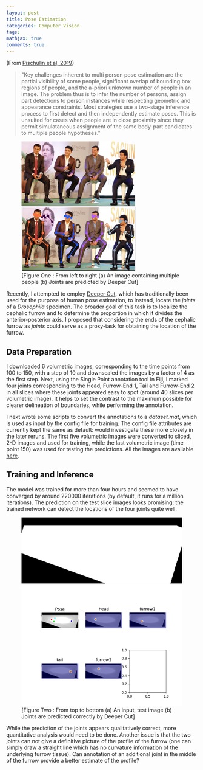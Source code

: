 ```yaml
---
layout: post
title: Pose Estimation
categories: Computer Vision
tags:
mathjax: true
comments: true
---
```

 
(From [Pischulin et al, 2019](https://arxiv.org/abs/1511.06645))
> "Key challenges inherent to multi person pose estimation are the partial visibility of some people, significant overlap of bounding box regions of people, and the a-priori unknown number of people in an image.  The problem thus is to infer the number of persons, assign part detections to person instances while respecting geometric and appearance constraints. Most strategies use a two-stage inference process to first detect and then independently estimate poses. This is unsuited for cases when people are in close proximity since they permit simulataneous assignment of the same body-part candidates to multiple people hypotheses."

<p float="center"><figure>
<img src="../images/2019-08-10/imageOne.jpg" width= "300" />
<img src="../images/2019-08-10/imageTwo.png" width ="300"/>
<figcaption>
[Figure One : From left to right (a) An image containing multiple people (b) Joints are predicted by Deeper Cut]</figcaption></figure>
</p>

Recently, I attempted to employ [Deeper Cut](https://arxiv.org/abs/1605.03170), which has traditionally been used for the purpose of human pose estimation, to instead, locate the *joints* of a *Drosophila* specimen. The broader goal of this task is to localize the cephalic furrow and to determine the proportion in which it divides the anterior-posterior axis. I proposed that considering the ends of the cephalic furrow as *joints* could serve as a proxy-task for obtaining the location of the furrow.

## Data Preparation

I downloaded 6 volumetric images, corresponding to the time points from 100 to 150, with a step of 10 and downscaled the images by a factor of 4 as the first step. Next, using the Single Point annotation tool in Fiji, I marked four joints corresponding to the Head, Furrow-End 1, Tail and Furrow-End 2 in all slices where these joints appeared easy to spot (around 40 slices per volumetric image). It helps to set the contrast to the maximum possible for clearer delineation of boundaries, while performing the annotation.

I next wrote some scripts to convert the annotations to a *dataset.mat*, which is used as input by the config file for training. The config file attributes are currently kept the same as default: would investigate these more closely in the later reruns. The first five volumetric images were converted to sliced, 2-D images and used for training, while the last volumetric image (time point 150) was used for testing the predictions. All the images are available [here](/home/manan/Desktop/jug-pc-x/04_Data/DeeperCut/11August2019).

## Training and Inference
The model was trained for more than four hours and seemed to have converged by around 220000 iterations (by default, it runs for a million iterations).  The prediction on the test slice images looks promising: the trained network can detect the locations of the four joints quite well. 

<p float="center"><figure>
<img src="../images/2019-08-10/rotated_tp_150_173.png"  />
<img src="../images/2019-08-10/rotated_tp_150_173_output.png" />
<figcaption>
[Figure Two : From top to bottom (a) An input, test image (b) Joints are predicted correctly by Deeper Cut]</figcaption></figure>
</p>

While the prediction of the joints appears qualitatively correct, more quantitative analysis would need to be done. Another issue is that the two joints can not give a definitive picture of the profile of the furrow (one can simply draw a straight line which has no curvature information of the underlying furrow tissue). Can annotation of an additional joint in the middle of the furrow provide a better estimate of the profile?
